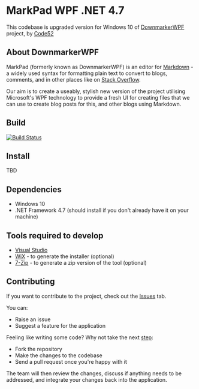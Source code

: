 # MarkPad  WPF .NET 4.7 



This codebase is  upgraded version for Windows 10 of [DownmarkerWPF](http://code52.org/DownmarkerWPF/) project, by [Code52](http://code52.org/)

## About DownmarkerWPF

MarkPad (formerly known as DownmarkerWPF) is an editor for [Markdown](http://daringfireball.net/projects/markdown/) - a widely used syntax for formatting plain text to convert to blogs, comments, and in other places like on [Stack Overflow](http://stackoverflow.com/).

Our aim is to create a useably, stylish new version of the project utilising Microsoft's WPF technology to provide a fresh UI for creating files that we can use to create blog posts for this, and other blogs using Markdown.

## Build
[![Build Status](https://dev.azure.com/ingamx/MarkPad/_apis/build/status/r0otChiXor.DownmarkerWPF?branchName=master)](https://dev.azure.com/ingamx/MarkPad/_build/latest?definitionId=1&branchName=master)
## Install
TBD

## Dependencies

 - Windows 10
 - .NET Framework 4.7 (should install if you don't already have it on your machine)

## Tools required to develop

 - [Visual Studio](https://www.visualstudio.com/)
 - [WiX](http://wixtoolset.org/releases/v3.9/stable) - to generate the installer (optional)
 - [7-Zip](http://www.7-zip.org/download.html) - to generate a zip version of the tool (optional)

## Contributing

If you want to contribute to the project, check out the [Issues](https://github.com/Code52/DownmarkerWPF/issues) tab. 

You can:

 - Raise an issue
 - Suggest a feature for the application

Feeling like writing some code? Why not take the next [step](http://code52.org/contributing.html):

 - Fork the repository
 - Make the changes to the codebase
 - Send a pull request once you're happy with it

The team will then review the changes, discuss if anything needs to be addressed, and integrate your changes back into the application.
